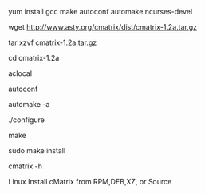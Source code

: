 yum install gcc make autoconf automake ncurses-devel

wget http://www.asty.org/cmatrix/dist/cmatrix-1.2a.tar.gz

tar xzvf cmatrix-1.2a.tar.gz

cd cmatrix-1.2a

aclocal

autoconf

automake -a



./configure

make

sudo make install



cmatrix -h

Linux Install cMatrix from RPM,DEB,XZ, or Source
